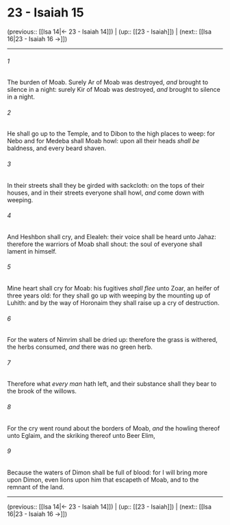 # 23 - Isaiah 15

(previous:: [[Isa 14|← 23 - Isaiah 14]]) | (up:: [[23 - Isaiah]]) | (next:: [[Isa 16|23 - Isaiah 16 →]])

***


###### 1 
The burden of Moab. Surely Ar of Moab was destroyed, _and_ brought to silence in a night: surely Kir of Moab was destroyed, _and_ brought to silence in a night. 

###### 2 
He shall go up to the Temple, and to Dibon to the high places to weep: for Nebo and for Medeba shall Moab howl: upon all their heads _shall be_ baldness, and every beard shaven. 

###### 3 
In their streets shall they be girded with sackcloth: on the tops of their houses, and in their streets everyone shall howl, _and_ come down with weeping. 

###### 4 
And Heshbon shall cry, and Elealeh: their voice shall be heard unto Jahaz: therefore the warriors of Moab shall shout: the soul of everyone shall lament in himself. 

###### 5 
Mine heart shall cry for Moab: his fugitives _shall flee_ unto Zoar, an heifer of three years old: for they shall go up with weeping by the mounting up of Luhith: and by the way of Horonaim they shall raise up a cry of destruction. 

###### 6 
For the waters of Nimrim shall be dried up: therefore the grass is withered, the herbs consumed, _and_ there was no green herb. 

###### 7 
Therefore what _every man_ hath left, and their substance shall they bear to the brook of the willows. 

###### 8 
For the cry went round about the borders of Moab, _and_ the howling thereof unto Eglaim, and the skriking thereof unto Beer Elim, 

###### 9 
Because the waters of Dimon shall be full of blood: for I will bring more upon Dimon, even lions upon him that escapeth of Moab, and to the remnant of the land.

***

(previous:: [[Isa 14|← 23 - Isaiah 14]]) | (up:: [[23 - Isaiah]]) | (next:: [[Isa 16|23 - Isaiah 16 →]])
